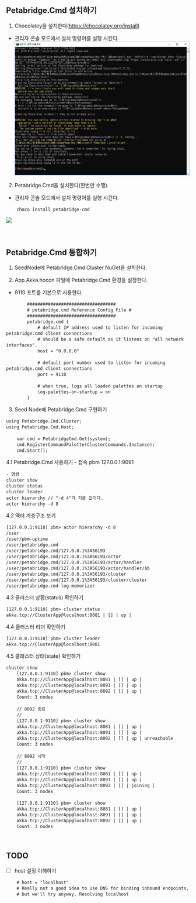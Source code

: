 ## Petabridge.Cmd 설치하기
1. Chocolatey을 설치한다(https://chocolatey.org/install)
  - 관리자 콘솔 모드에서 설치 명령어를 실행 시킨다.
  ![](./Images/Install_Chocolatey.png)

2. Petabridge.Cmd을 설치한다(한번만 수행).  
  - 관리자 콘솔 모드에서 설치 명령어를 실행 시킨다.
```
	choco install petabridge-cmd
```
  ![](./Images/Install_Petabridge.Cmd.png)
  
<br/>

## Petabridge.Cmd 통합하기

1. SeedNode에 Petabridge.Cmd.Cluster NuGet을 설치한다.

2. App.Akka.hocon 파일에 Petabridge.Cmd 환경을 설정한다.
  - 9110 포트를 기본으로 사용한다.
```
        ##################################
        # petabridge.cmd Reference Config File #
        ##################################
        petabridge.cmd {
	        # default IP address used to listen for incoming petabridge.cmd client connections
	        # should be a safe default as it listens on "all network interfaces".
	        host = "0.0.0.0"

	        # default port number used to listen for incoming petabridge.cmd client connections
	        port = 9110

	        # when true, logs all loaded palettes on startup
	        log-palettes-on-startup = on
        }
```

3. Seed Node에 Petabridge.Cmd 구현하기
```
using Petabridge.Cmd.Cluster;
using Petabridge.Cmd.Host;

	var cmd = PetabridgeCmd.Get(system);
	cmd.RegisterCommandPalette(ClusterCommands.Instance);
	cmd.Start();
```

4.1 Petabridge.Cmd 사용하기
	- 접속
	pbm 127.0.0.1:9091
	
	- 명령
	cluster show
	cluster status
	cluster leader
	actor hierarchy // "-d 4"가 기본 값이다.
	actor hierarchy -d 8

4.2 액터 계층구조 보기
```
[127.0.0.1:9110] pbm> actor hierarchy -d 8
/user
/user/pbm-uptime
/user/petabridge.cmd
/user/petabridge.cmd/127.0.0.1%3A56193
/user/petabridge.cmd/127.0.0.1%3A56193/actor
/user/petabridge.cmd/127.0.0.1%3A56193/actor/handler
/user/petabridge.cmd/127.0.0.1%3A56193/actor/handler/$b
/user/petabridge.cmd/127.0.0.1%3A56193/cluster
/user/petabridge.cmd/127.0.0.1%3A56193/cluster/cluster
/user/petabridge.cmd-log-memorizer
```

4.3 클러스터 상황(status) 확인하기
```
[127.0.0.1:9110] pbm> cluster status
akka.tcp://ClusterApp@localhost:8081 | [] | up |
```

4.4 클러스터 리더 확인하기
```
[127.0.0.1:9110] pbm> cluster leader
akka.tcp://ClusterApp@localhost:8081
```

4.5 클래스터 상태(state) 확인하기
```
cluster show
	[127.0.0.1:9110] pbm> cluster show
	akka.tcp://ClusterApp@localhost:8081 | [] | up |
	akka.tcp://ClusterApp@localhost:8091 | [] | up |
	akka.tcp://ClusterApp@localhost:8092 | [] | up |
	Count: 3 nodes

	// 8092 종료
	//
	[127.0.0.1:9110] pbm> cluster show
	akka.tcp://ClusterApp@localhost:8081 | [] | up |
	akka.tcp://ClusterApp@localhost:8091 | [] | up |
	akka.tcp://ClusterApp@localhost:8092 | [] | up | unreachable
	Count: 3 nodes

	// 8092 시작
	//
	[127.0.0.1:9110] pbm> cluster show
	akka.tcp://ClusterApp@localhost:8081 | [] | up |
	akka.tcp://ClusterApp@localhost:8091 | [] | up |
	akka.tcp://ClusterApp@localhost:8092 | [] | joining |
	Count: 3 nodes

	[127.0.0.1:9110] pbm> cluster show
	akka.tcp://ClusterApp@localhost:8081 | [] | up |
	akka.tcp://ClusterApp@localhost:8091 | [] | up |
	akka.tcp://ClusterApp@localhost:8092 | [] | up |
	Count: 3 nodes
```	

<br/>
	
## TODO
- [ ] host 설정 이해하기
```
	# host = "localhost"
	# Really not a good idea to use DNS for binding inbound endpoints, 
	# but we'll try anyway. Resolving localhost
```